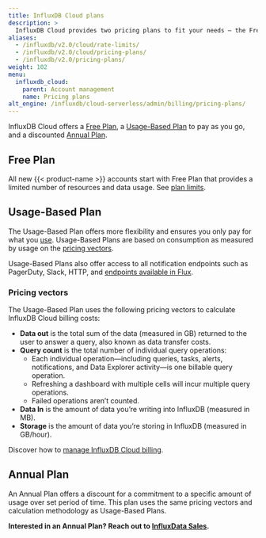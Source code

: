 ```yaml
---
title: InfluxDB Cloud plans
description: >
  InfluxDB Cloud provides two pricing plans to fit your needs – the Free Plan and the Usage-based Plan.
aliases:
  - /influxdb/v2.0/cloud/rate-limits/
  - /influxdb/v2.0/cloud/pricing-plans/
  - /influxdb/v2.0/pricing-plans/
weight: 102
menu:
  influxdb_cloud:
    parent: Account management
    name: Pricing plans
alt_engine: /influxdb/cloud-serverless/admin/billing/pricing-plans/
---
```


InfluxDB Cloud offers a [Free Plan](#free-plan), a [Usage-Based Plan](#usage-based-plan) to pay as you go, and a discounted [Annual Plan](#annual-plan).

<!--To estimate your projected usage costs, use the [InfluxDB Cloud pricing calculator](/influxdb/cloud/account-management/pricing-calculator/). -->

## Free Plan

All new {{< product-name >}} accounts start with Free Plan that provides a limited number of resources and data usage. See [plan limits](/influxdb/cloud/account-management/limits/).

## Usage-Based Plan

The Usage-Based Plan offers more flexibility and ensures you only pay for what you [use](/influxdb/cloud/account-management/data-usage/). Usage-Based Plans are based on consumption as measured by usage on the [pricing vectors](#pricing-vectors).

Usage-Based Plans also offer access to all notification endpoints such as PagerDuty, Slack, HTTP, and [endpoints available in Flux](/flux/v0.x/tags/notification-endpoints/).

### Pricing vectors

The Usage-Based Plan uses the following pricing vectors to calculate InfluxDB Cloud billing costs:

- **Data out** is the total sum of the data (measured in GB) returned to the user to answer a query, also known as data transfer costs.
- **Query count** is the total number of individual query operations:
   - Each individual operation—including queries, tasks, alerts, notifications, and Data Explorer activity—is one billable query operation.
   - Refreshing a dashboard with multiple cells will incur multiple query operations.
   - Failed operations aren’t counted.
- **Data In** is the amount of data you’re writing into InfluxDB (measured in MB).
- **Storage** is the amount of data you’re storing in InfluxDB (measured in GB/hour).

Discover how to [manage InfluxDB Cloud billing](/influxdb/cloud/account-management/billing/).

## Annual Plan
<!-- Maybe this should be "annual commitment"? -->

An Annual Plan offers a discount for a commitment to a specific amount of usage over set period of time. This plan uses the same pricing vectors and calculation methodology as Usage-Based Plans.

__Interested in an Annual Plan? Reach out to [InfluxData Sales](https://www.influxdata.com/contact-sales/).__

<!-- ## Pricing FAQs -->
